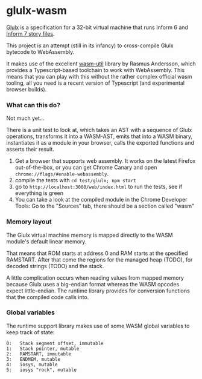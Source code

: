 # glulx-wasm

[Glulx](http://en.wikipedia.org/wiki/Glulx) is a specification for a 32-bit virtual machine that runs Inform 6 and [Inform 7 story files](http://inform7.com).

This project is an attempt (still in its infancy) to cross-compile Glulx bytecode to WebAssembly.

It makes use of the excellent [wasm-util](https://github.com/rsms/wasm-util/) library by Rasmus Andersson, which provides a Typescript-based toolchain to work with WebAssembly. This means that you can play with this without the rather complex official  wasm tooling, all you need is a recent version of Typescript (and experimental browser builds).

### What can this do?

Not much yet...

There is a unit test to look at, which takes an AST with a sequence of Glulx operations, transforms it into a WASM-AST, emits that into a WASM binary, instantiates it as a module in your browser, calls the exported functions and asserts their result.

1. Get a browser that supports web assembly. It works on the latest Firefox out-of-the-box, or you can get Chrome Canary and open `chrome://flags/#enable-webassembly`.
2. compile the tests with `cd test/glulx; npm start`
3. go to `http://localhost:3000/web/index.html` to run the tests, see if everything is green
4. You can take a look at the compiled module in the Chrome Developer Tools: Go to the "Sources" tab, there should be a section called "wasm"


### Memory layout

The Glulx virtual machine memory is mapped directly to the WASM module's default linear memory.

That means that ROM starts at address 0 and RAM starts at the specified RAMSTART.
After that come the regions for the managed heap (TODO), for decoded strings (TODO) and the stack.

A little complication occurs when reading values from mapped memory because Glulx uses a big-endian format 
whereas the WASM opcodes expect little-endian. The runtime library provides for conversion functions
that the compiled code calls into.

### Global variables

The runtime support library makes use of some WASM global variables to keep track of state:

```
0:   Stack segment offset, immutable
1:   Stack pointer, mutable
2:   RAMSTART, immutable
3:   ENDMEM, mutable
4:   iosys, mutable
5:   iosys "rock", mutable
```
